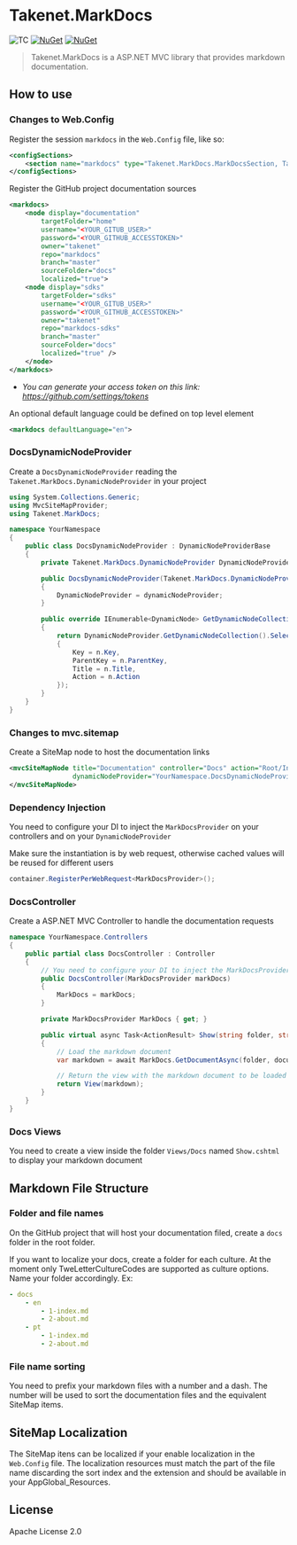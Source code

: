 # Takenet.MarkDocs

![TC](https://take-teamcity1.azurewebsites.net/app/rest/builds/buildType:(id:MarkDocs_Master)/statusIcon) [![NuGet](https://img.shields.io/nuget/dt/Takenet.MarkDocs.svg?style=flat-square)](https://www.nuget.org/packages/Takenet.MarkDocs) [![NuGet](https://img.shields.io/nuget/v/Takenet.MarkDocs.svg?style=flat-square)](https://www.nuget.org/packages/Takenet.MarkDocs)

> Takenet.MarkDocs is a ASP.NET MVC library that provides markdown documentation.

## How to use

### Changes to Web.Config

Register the session `markdocs` in the `Web.Config` file, like so:

```xml
<configSections>
    <section name="markdocs" type="Takenet.MarkDocs.MarkDocsSection, Takenet.MarkDocs, Version=0.1.0.0, Culture=neutral, PublicKeyToken=null" requirePermission="false" />
</configSections>
```

Register the GitHub project documentation sources

```xml
<markdocs>
    <node display="documentation"
        targetFolder="home"
        username="<YOUR_GITUB_USER>"
        password="<YOUR_GITHUB_ACCESSTOKEN>"
        owner="takenet" 
        repo="markdocs" 
        branch="master" 
        sourceFolder="docs" 
        localized="true">
    <node display="sdks"
        targetFolder="sdks" 
        username="<YOUR_GITUB_USER>"
        password="<YOUR_GITHUB_ACCESSTOKEN>"
        owner="takenet" 
        repo="markdocs-sdks" 
        branch="master" 
        sourceFolder="docs" 
        localized="true" />
    </node>
</markdocs>
```

* *You can generate your access token on this link: https://github.com/settings/tokens*

An optional default language could be defined on top level element

```xml
<markdocs defaultLanguage="en">
```

### DocsDynamicNodeProvider

Create a `DocsDynamicNodeProvider` reading the `Takenet.MarkDocs.DynamicNodeProvider` in your project

```csharp
using System.Collections.Generic;
using MvcSiteMapProvider;
using Takenet.MarkDocs;

namespace YourNamespace
{
    public class DocsDynamicNodeProvider : DynamicNodeProviderBase
    {
        private Takenet.MarkDocs.DynamicNodeProvider DynamicNodeProvider { get; }

        public DocsDynamicNodeProvider(Takenet.MarkDocs.DynamicNodeProvider dynamicNodeProvider) 
        {
            DynamicNodeProvider = dynamicNodeProvider;
        }

        public override IEnumerable<DynamicNode> GetDynamicNodeCollection(ISiteMapNode node)
        {
            return DynamicNodeProvider.GetDynamicNodeCollection().Select(n => new DynamicNode
            {
                Key = n.Key,
                ParentKey = n.ParentKey,
                Title = n.Title,
                Action = n.Action
            });
        }
    }
}
```

### Changes to mvc.sitemap

Create a SiteMap node to host the documentation links

```xml
<mvcSiteMapNode title="Documentation" controller="Docs" action="Root/Introduction"
                dynamicNodeProvider="YourNamespace.DocsDynamicNodeProvider, YourAssembly">
</mvcSiteMapNode>
```

### Dependency Injection

You need to configure your DI to inject the `MarkDocsProvider` on your controllers and on your `DynamicNodeProvider`

Make sure the instantiation is by web request, otherwise cached values will be reused for different users

```csharp
container.RegisterPerWebRequest<MarkDocsProvider>();
```

### DocsController

Create a ASP.NET MVC Controller to handle the documentation requests

```csharp
namespace YourNamespace.Controllers
{
    public partial class DocsController : Controller
    {
        // You need to configure your DI to inject the MarkDocsProvider on your controllers
        public DocsController(MarkDocsProvider markDocs)
        {
            MarkDocs = markDocs;
        }

        private MarkDocsProvider MarkDocs { get; }

        public virtual async Task<ActionResult> Show(string folder, string document)
        {
            // Load the markdown document
            var markdown = await MarkDocs.GetDocumentAsync(folder, document);

            // Return the view with the markdown document to be loaded
            return View(markdown);
        }
    }
}
```

### Docs Views

You need to create a view inside the folder `Views/Docs` named `Show.cshtml` to display your markdown document

## Markdown File Structure

### Folder and file names

On the GitHub project that will host your documentation filed, create a `docs` folder in the root folder.

If you want to localize your docs, create a folder for each culture.
At the moment only TweLetterCultureCodes are supported as culture options.
Name your folder accordingly. Ex:

```yaml
- docs
    - en
        - 1-index.md
        - 2-about.md
    - pt
        - 1-index.md
        - 2-about.md
```

### File name sorting

You need to prefix your markdown files with a number and a dash. The number will be used to sort the documentation files and the equivalent SiteMap items.

## SiteMap Localization

The SiteMap itens can be localized if your enable localization in the `Web.Config` file.
The localization resources must match the part of the file name discarding the sort index and the extension and should be available in your AppGlobal_Resources.

## License

Apache License 2.0
